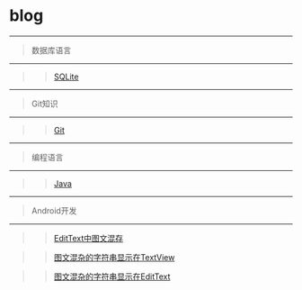 # blog

-------
> 数据库语言
-------

 >> [SQLite](https://github.com/dingsufu/blog/issues/1)

-------
> Git知识
-------

 >> [Git](https://github.com/dingsufu/blog/issues/2)

-------
> 编程语言
-------
 >> [Java]()
 
-------
> Android开发
-------
 >> [EditText中图文混存](https://github.com/dingsufu/blog/issues/3)

 >> [图文混杂的字符串显示在TextView](https://github.com/dingsufu/blog/issues/4)

 >> [图文混杂的字符串显示在EditText](https://github.com/dingsufu/blog/issues/5)
 


 
